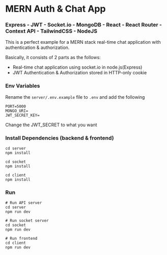 # MERN Auth & Chat App

### Express - JWT -  Socket.io - MongoDB - React - React Router - Context API - TailwindCSS - NodeJS

This is a perfect example for a MERN stack real-time chat application with authentication & authorization.

Basically, it consists of 2 parts as the follows:
- Real-time chat application using socket.io in node.js(Express)
- JWT Authentication & Authorization stored in HTTP-only cookie



### Env Variables

Rename the `server/.env.example` file to `.env` and add the following

```
PORT=5000
MONGO_URI=
JWT_SECRET_KEY=
```

Change the JWT_SECRET to what you want

### Install Dependencies (backend & frontend)

```
cd server
npm install
```
```
cd socket
npm install
```
```
cd client
npm install
```
### Run

```
# Run API server
cd server
npm run dev
```
```
# Run socket server
cd socket
npm run dev
```
```
# Run frontend
cd client
npm run dev
```
